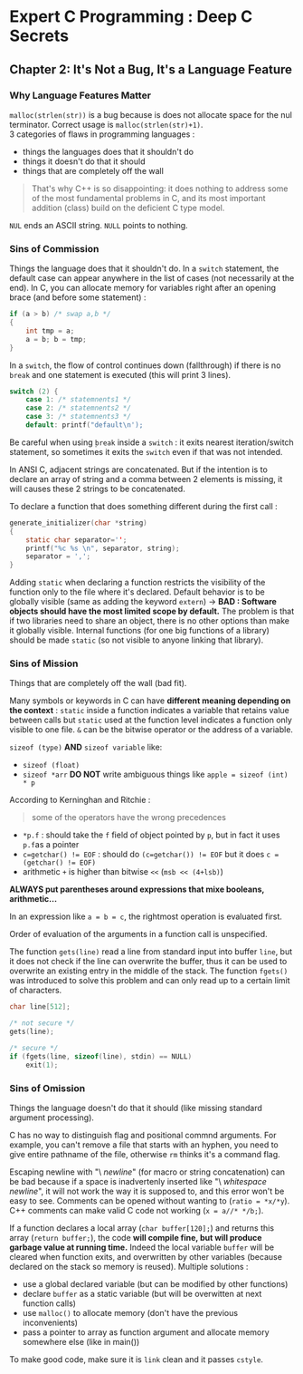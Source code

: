 Expert C Programming : Deep C Secrets
=====================================

Chapter 2: It's Not a Bug, It's a Language Feature
--------------------------------------------------

### Why Language Features Matter
`malloc(strlen(str))` is a bug because is does not allocate space for the nul
terminator. Correct usage is `malloc(strlen(str)+1)`.\
3 categories of flaws in programming languages :
* things the languages does that it shouldn't do
* things it doesn't do that it should
* things that are completely off the wall

> That's why C++ is so disappointing: it does nothing to address some of the
> most fundamental problems in C, and its most important addition (class) build
> on the deficient C type model.

`NUL` ends an ASCII string. `NULL` points to nothing.

### Sins of Commission
Things the language does that it shouldn't do. In a `switch` statement, the
default case can appear anywhere in the list of cases (not necessarily at the
end).
In C, you can allocate memory for variables right after an opening brace (and
before some statement) :
```C
if (a > b) /* swap a,b */
{
    int tmp = a;
    a = b; b = tmp;
}
```

In a `switch`, the flow of control continues down (fallthrough) if there is no
`break` and one statement is executed (this will print 3 lines).
```C
switch (2) {
    case 1: /* statemnents1 */
    case 2: /* statemnents2 */
    case 3: /* statemnents3 */
    default: printf("default\n');
```
Be careful when using ̣`break` inside a `switch` : it exits nearest
iteration/switch statement, so sometimes it exits the `switch` even if that was not
intended.

In ANSI C, adjacent strings are concatenated. But if the intention is to declare
an array of string and a comma between 2 elements is missing, it will causes
these 2 strings to be concatenated.

To declare a function that does something different during the first call :
```C
generate_initializer(char *string)
{
    static char separator='';
    printf("%c %s \n", separator, string);
    separator = ',';
}
```

Adding `static` when declaring a function restricts the visibility of the
function only to the file where it's declared. Default behavior is to be
globally visible (same as adding the keyword `extern`) -> **BAD : Software
objects should have the most limited scope by default.** The problem is that if
two libraries need to share an object, there is no other options than make it
globally visible.
Internal functions (for one big functions of a library) should be made `static`
(so not visible to anyone linking that library).

### Sins of Mission
Things that are completely off the wall (bad fit).

Many symbols or keywords in C can have **different meaning depending on the
context** : `static` inside a function indicates a variable that retains value
between calls but `static` used at the function level indicates a function only
visible to one file. `&` can be the bitwise operator or the address of a
variable.

`sizeof (type)` **AND** `sizeof variable` like:
* `sizeof (float)`
* `sizeof *arr`
**DO NOT** write ambiguous things like `apple = sizeof (int) * p`

According to Kerninghan and Ritchie :
> some of the operators have the wrong precedences

* `*p.f` : should take the `f` field of object pointed by `p`, but in fact it
 uses `p.f`as a pointer
* `c=getchar() != EOF` : should do `(c=getchar()) != EOF` but it does `c =
  (getchar() != EOF)`
* arithmetic `+` is higher than bitwise `<<` (`msb << (4+lsb)`)

**ALWAYS put parentheses around expressions that mixe booleans, arithmetic...**

In an expression like `a = b = c`, the rightmost operation is evaluated first.

Order of evaluation of the arguments in a function call is unspecified.

The function `gets(line)` read a line from standard input into buffer `line`,
but it does not check if the line can overwrite the buffer, thus it can be used
to overwrite an existing entry in the middle of the stack. The function
`fgets()` was introduced to solve this problem and can only read up to a certain
limit of characters.
```C
char line[512];

/* not secure */
gets(line);

/* secure */
if (fgets(line, sizeof(line), stdin) == NULL)
    exit(1);
```

### Sins of Omission
Things the language doesn't do that it should (like missing standard argument
processing).

C has no way to distinguish flag and positional commnd arguments. For example,
you can't remove a file that starts with an hyphen, you need to give entire
pathname of the file, otherwise `rm` thinks it's a command flag.

Escaping newline with "\ *newline*" (for macro or string concatenation) can be
bad because if a space is inadvertenly inserted like "\ *whitespace newline*",
it will not work the way it is supposed to, and this error won't be easy to see.
Comments can be opened without wanting to (`ratio = *x/*y`). C++ comments can
make valid C code not working (`x = a//* */b;`).

If a function declares a local array (`char buffer[120];`) and returns this array
(`return buffer;`), the code **will compile fine, but will produce garbage value
at running time.** Indeed the local variable `buffer` will be cleared when
function exits, and overwritten by other variables (because declared on the
stack so memory is reused). Multiple solutions :
* use a global declared variable (but can be modified by other functions)
* declare `buffer` as a static variable (but will be overwitten at next function
  calls)
* use `malloc()` to allocate memory (don't have the previous inconvenients)
* pass a pointer to array as function argument and allocate memory somewhere
  else (like in main())

To make good code, make sure it is `link` clean and it passes `cstyle`.
